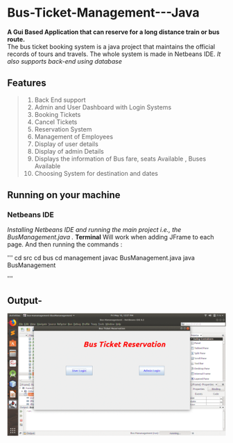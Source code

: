 # Bus-Ticket-Management---Java
**A Gui Based Application that can reserve for a long distance train or bus route.**<br>
 The bus ticket booking system is a java project that maintains the official records of tours and travels. The whole system is made in Netbeans IDE. 
 *It also supports back-end using database*
 ## Features
 > 1. Back End support
 > 2. Admin and User Dashboard with Login Systems
 > 3. Booking Tickets
 > 4. Cancel Tickets
 > 5. Reservation System
 > 6. Management of Employees
 > 7. Display of user details
 > 8. Display of admin Details
 > 9. Displays the information of Bus fare, seats Available , Buses Available
 > 10. Choosing System for destination and dates
 
 
 ## Running on your machine
 ### Netbeans IDE
 *Installing Netbeans IDE and running the main project i.e., the BusManagement.java .*
  **Terminal**
  Will work when adding JFrame to each page. And then running the commands :
  
  '''
   cd src
   cd bus
   cd management
   javac BusManagement.java
   java BusManagement
  
  '''





## Output-
<p align="center"> <img src="output.gif"/> </p>
